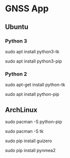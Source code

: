 # GNSS App

## Ubuntu

### Python 3

sudo apt install python3-tk

sudo apt install python3-pip

### Python 2

sudo apt-get install python-tk

sudo apt install python-pip

## ArchLinux

sudo pacman -S python-pip

sudo pacman -S tk


sudo pip install guizero

sudo pip install pynmea2

